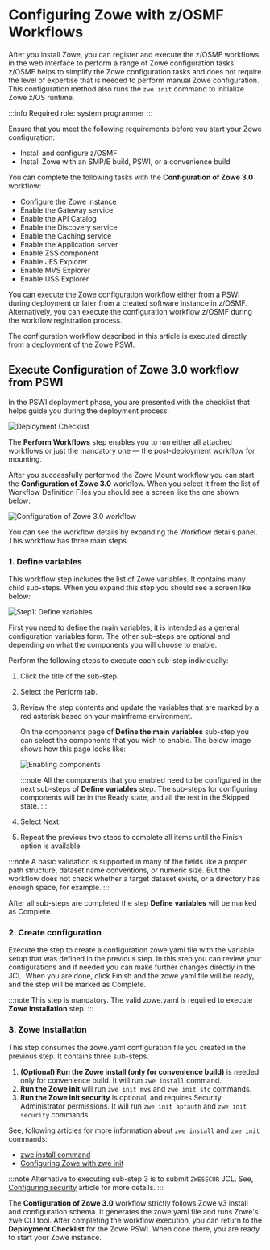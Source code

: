 # Configuring Zowe with z/OSMF Workflows

After you install Zowe, you can register and execute the z/OSMF workflows in the web interface to perform a range of
Zowe configuration tasks. z/OSMF helps to simplify the Zowe configuration tasks and does not require the level of
expertise that is needed to perform manual Zowe configuration. This configuration method also runs the `zwe init`
command to initialize Zowe z/OS runtime.

:::info Required role: system programmer
:::

Ensure that you meet the following requirements before you start your Zowe configuration:

- Install and configure z/OSMF
- Install Zowe with an SMP/E build, PSWI, or a convenience build

You can complete the following tasks with the **Configuration of Zowe 3.0** workflow:

- Configure the Zowe instance
- Enable the Gateway service
- Enable the API Catalog
- Enable the Discovery service
- Enable the Caching service
- Enable the Application server
- Enable ZSS component
- Enable JES Explorer
- Enable MVS Explorer
- Enable USS Explorer

You can execute the Zowe configuration workflow either from a PSWI during deployment or later from a created software
instance in z/OSMF. Alternatively, you can execute the configuration workflow z/OSMF during the workflow registration
process.

The configuration workflow described in this article is executed directly from a deployment of the Zowe PSWI.

## Execute Configuration of Zowe 3.0 workflow from PSWI

In the PSWI deployment phase, you are presented with the checklist that helps guide you during the deployment process.

![Deployment Checklist](../images/zosmf/perform-workflows.png)

The **Perform Workflows** step enables you to run either all attached workflows or just the mandatory one — the
post-deployment workflow for mounting.

After you successfully performed the Zowe Mount workflow you can start the **Configuration of Zowe 3.0** workflow.
When you select it from the list of Workflow Definition Files you should see a screen like the one shown below:

![Configuration of Zowe 3.0 workflow](../images/zosmf/workflow-zoweConfiguration.jpg)

[TODO]: # (I used screenshot from apimlpc_zowe-218-pswi-test2 deployment; we might need a better screenshot)

You can see the workflow details by expanding the Workflow details panel.
This workflow has three main steps.

### 1. **Define variables**

This workflow step includes the list of Zowe variables. It contains many child sub-steps.
When you expand this step you should see a screen like below:

![Step1: Define variables](../images/zosmf/workflow-defineVariables.jpg)

[TODO]: # (need to update this image to correspond to V3, becasue the list of components has changed)

First you need to define the main variables, it is intended as a general configuration variables form. 
The other sub-steps are optional and depending on what the components you will choose to enable.

Perform the following steps to execute each sub-step individually:

1. Click the title of the sub-step.
2. Select the Perform tab.
3. Review the step contents and update the variables that are marked by a red asterisk based on your mainframe environment.

   On the components page of **Define the main variables** sub-step you can select the components that you wish to enable. 
   The below image shows how this page looks like:

    ![Enabling components](../images/zosmf/workflow-componentsVariables.jpg)

   [TODO]: # (need to update this image to correspond to V3, becasue the list of components has changed)

   :::note
   All the components that you enabled need to be configured in the next sub-steps of **Define variables** step. 
   The sub-steps for configuring components will be in the Ready state, and all the rest in the Skipped state.
   :::

4. Select Next. 
5. Repeat the previous two steps to complete all items until the Finish option is available.

:::note
A basic validation is supported in many of the fields like a proper path structure, dataset name conventions, or numeric size.
But the workflow does not check whether a target dataset exists, or a directory has enough space, for example.
:::

After all sub-steps are completed the step **Define variables** will be marked as Complete.

### 2. **Create configuration**

Execute the step to create a configuration zowe.yaml file with the variable setup that was defined in the previous step. 
In this step you can review your configurations and if needed you can make further changes directly in the JCL. 
When you are done, click Finish and the zowe.yaml file will be ready, and the step will be marked as Complete.

:::note
This step is mandatory. The valid zowe.yaml is required to execute **Zowe installation** step.
:::

### 3. **Zowe Installation**

This step consumes the zowe.yaml configuration file you created in the previous step. It contains three sub-steps.

1. **(Optional) Run the Zowe install (only for convenience build)** is needed only for convenience build. It will run `zwe install` command.
2. **Run the Zowe init** will run `zwe init mvs` and `zwe init stc` commands.
3. **Run the Zowe init security** is optional, and requires Security Administrator permissions. It will run `zwe init apfauth` and `zwe init security` commands.

See, following articles for more information about `zwe install` and `zwe init` commands:
* [zwe install command](../appendix/zwe_server_command_reference/zwe/zwe-install.md)
* [Configuring Zowe with zwe init](initialize-zos-system.md)

:::note
Alternative to executing sub-step 3 is to submit `ZWESECUR` JCL. See, [Configuring security](configuring-security.md) article for more details.
:::


The **Configuration of Zowe 3.0** workflow strictly follows Zowe v3 install and configuration schema. It generates the zowe.yaml file and runs Zowe's zwe CLI tool.
After completing the workflow execution, you can return to the **Deployment Checklist** for the Zowe PSWI. 
When done there, you are ready to start your Zowe instance.
